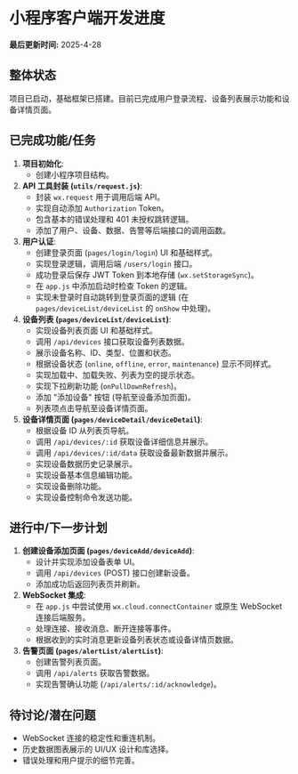  # 小程序客户端开发进度

**最后更新时间:** 2025-4-28

## 整体状态

项目已启动，基础框架已搭建。目前已完成用户登录流程、设备列表展示功能和设备详情页面。

## 已完成功能/任务

1.  **项目初始化**:
    *   创建小程序项目结构。
2.  **API 工具封装 (`utils/request.js`)**:
    *   封装 `wx.request` 用于调用后端 API。
    *   实现自动添加 `Authorization` Token。
    *   包含基本的错误处理和 401 未授权跳转逻辑。
    *   添加了用户、设备、数据、告警等后端接口的调用函数。
3.  **用户认证**:
    *   创建登录页面 (`pages/login/login`) UI 和基础样式。
    *   实现登录逻辑，调用后端 `/users/login` 接口。
    *   成功登录后保存 JWT Token 到本地存储 (`wx.setStorageSync`)。
    *   在 `app.js` 中添加启动时检查 Token 的逻辑。
    *   实现未登录时自动跳转到登录页面的逻辑 (在 `pages/deviceList/deviceList` 的 `onShow` 中处理)。
4.  **设备列表 (`pages/deviceList/deviceList`)**:
    *   实现设备列表页面 UI 和基础样式。
    *   调用 `/api/devices` 接口获取设备列表数据。
    *   展示设备名称、ID、类型、位置和状态。
    *   根据设备状态 (`online`, `offline`, `error`, `maintenance`) 显示不同样式。
    *   实现加载中、加载失败、列表为空的提示状态。
    *   实现下拉刷新功能 (`onPullDownRefresh`)。
    *   添加 "添加设备" 按钮 (导航至设备添加页面)。
    *   列表项点击导航至设备详情页面。
5.  **设备详情页面 (`pages/deviceDetail/deviceDetail`)**:
    *   根据设备 ID 从列表页导航。
    *   调用 `/api/devices/:id` 获取设备详细信息并展示。
    *   调用 `/api/devices/:id/data` 获取设备最新数据并展示。
    *   实现设备数据历史记录展示。
    *   实现设备基本信息编辑功能。
    *   实现设备删除功能。
    *   实现设备控制命令发送功能。

## 进行中/下一步计划

1.  **创建设备添加页面 (`pages/deviceAdd/deviceAdd`)**:
    *   设计并实现添加设备表单 UI。
    *   调用 `/api/devices` (POST) 接口创建新设备。
    *   添加成功后返回列表页并刷新。
2.  **WebSocket 集成**:
    *   在 `app.js` 中尝试使用 `wx.cloud.connectContainer` 或原生 WebSocket 连接后端服务。
    *   处理连接、接收消息、断开连接等事件。
    *   根据收到的实时消息更新设备列表状态或设备详情页数据。
3.  **告警页面 (`pages/alertList/alertList`)**:
    *   创建告警列表页面。
    *   调用 `/api/alerts` 获取告警数据。
    *   实现告警确认功能 (`/api/alerts/:id/acknowledge`)。

## 待讨论/潜在问题

*   WebSocket 连接的稳定性和重连机制。
*   历史数据图表展示的 UI/UX 设计和库选择。
*   错误处理和用户提示的细节完善。